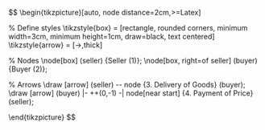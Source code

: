 $$
\begin{tikzpicture}[auto, node distance=2cm,>=Latex]

% Define styles
\tikzstyle{box} = [rectangle, rounded corners, minimum width=3cm, minimum height=1cm, draw=black, text centered]
\tikzstyle{arrow} = [->,thick]

% Nodes
\node[box] (seller) {Seller (1)};
\node[box, right=of seller] (buyer) {Buyer (2)};

% Arrows
\draw [arrow] (seller) -- node {3. Delivery of Goods} (buyer);
\draw [arrow] (buyer) |- ++(0,-1) -| node[near start] {4. Payment of Price} (seller);

\end{tikzpicture}
$$
